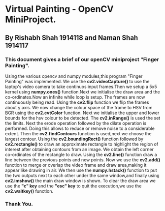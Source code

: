 # Virtual Painting - OpenCV MiniProject.
## By Rishabh Shah 1914118 and Naman Shah 1914117
### This document gives a brief of our openCV miniproject "Finger Painting".

Using the various opencv and numpy modules,this program "Finger Painting" was implemented. We use the **cv2.videoCapture()** to use the laptop's video camera to take continuos input frames.Then we setup a 5x5 kernel using **numpy.ones()** function.Next we initialise the draw area and the co-ordinates.Now an infinite while loop is setup. The frames are now continuously being read. Using the **cv2.flip** function we flip the frames about y axis. We now change the colour space of the frame to HSV from BGR using the **cv2.cvtColor** function. Next we initialise the upper and lower bounds for the hsv colour to be detected. The **cv2.inRange()** is used the set the limits. Next the erode operation followed by the dilate operation is performed. Doing this allows to reduce or remove noise to a considerable extent. Then the **cv2.findContours** function is used,next we choose the largest contour. Using the **cv2.boundingRect()** function followed by **cv2.rectangle()** to draw an approximate rectangle to highlight the region of interest after obtaining contours from an image. We obtain the left corner co-ordinates of the rectangle to draw. Using the **cv2.line()** function draw a line between the previous points and new points. Now we use the **cv2.add()** function to merge or overlap the video frame and draw area,making it appear like drawing in air. We then use the **numpy.hstack()** function  to put the two outputs next to each other under the same window,and finally using **cv2.imshow()** the main draw window is shown. To clear the draw area  we use the **"c" key** and the **"esc" key** to quit the execution,we use the **cv2.waitkey()** function. 

### Thank You.
